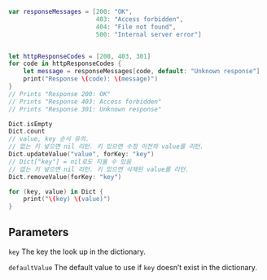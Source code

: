 ```swift
var responseMessages = [200: "OK",
                        403: "Access forbidden",
                        404: "File not found",
                        500: "Internal server error"]


let httpResponseCodes = [200, 403, 301]
for code in httpResponseCodes {
    let message = responseMessages[code, default: "Unknown response"]
    print("Response \(code): \(message)")
}
// Prints "Response 200: OK"
// Prints "Response 403: Access forbidden"
// Prints "Response 301: Unknown response"

Dict.isEmpty
Dict.count
// value, key 순서 유의.
// 없는 키 넣으면 nil 리턴. 키 있으면 수정 이전의 value를 리턴.
Dict.updateValue("value", forKey: "key")
// Dict["key"] = nil로도 지울 수 있음
// 없는 키 넣으면 nil 리턴. 키 있으면 삭제된 value를 리턴.
Dict.removeValue(forKey: "key")

for (key, value) in Dict {
	print("\(key) \(value)")
}
```

## Parameters
`key`
The key the look up in the dictionary.

`defaultValue`
The default value to use if `key` doesn’t exist in the dictionary.


